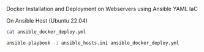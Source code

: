 Docker Installation and Deployment on Webservers using Ansible YAML IaC


On Ansible Host (Ubuntu 22.04)

```bash
cat ansible_docker_deploy.yml
```

```bash
ansible-playbook -i ansible_hosts.ini ansible_docker_deploy.yml
```

